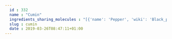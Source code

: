 ```yaml
---
  id : 332
  name : "Cumin"
  ingredients_sharing_molecules : "[{'name': 'Pepper', 'wiki': 'Black_pepper', 'id': 339, 'category': 'Spice', 'common_molecules': [89594, 6549, 5280443, 10582, 10364, 7460, 6054, 17100, 5280598, 527, 9064, 638278, 92780, 6072, 26447, 5363388, 644104, 5280511, 650, 7461, 5367719, 13144, 442355, 4788, 637775, 26049, 6986, 247, 61020, 8452, 6918391, 11142, 853433, 638011, 1889, 15394, 5280445, 637566, 240, 33931, 7462, 444539, 5365811, 8130, 798, 6569, 2758, 5281515, 441005, 7284, 6561, 637542, 441484, 22311, 107971, 5284639, 10448, 3473, 11463, 338, 7288, 8723, 8815, 11552, 79803, 11744854, 6050, 6654, 7463, 17868, 5318042, 31260, 2345, 5280863, 442501, 784, 8857, 439341, 7150, 5280343, 1549026, 126, 6987, 7654, 7847, 445070, 768, 18818, 323, 11230, 1183, 6428458, 1110, 9862, 5281708, 637511, 31253, 5284503, 802, 180, 72, 61503, 61130, 643941, 999, 439246, 244, 8768, 10393, 439263, 1130, 454, 107, 878, 7136, 637563, 5322111, 5317319, 14896, 18635, 7858, 6989, 6616, 442009, 5315892, 403919, 11509, 6184, 643779, 6251, 439533, 11128, 16441, 998]}, {'name': 'Rosemary', 'wiki': 'Rosemary', 'id': 264, 'category': 'Herb', 'common_molecules': [89594, 6549, 5280443, 10582, 10364, 7460, 10407, 6054, 17100, 5280598, 527, 9064, 638278, 6072, 8468, 26447, 5363388, 644104, 5280511, 650, 7461, 5367719, 13144, 442355, 4788, 637775, 26049, 6986, 6918391, 61020, 8452, 247, 11142, 853433, 638011, 1889, 15394, 5280445, 637566, 240, 33931, 7462, 444539, 5365811, 10282, 8130, 798, 6569, 2758, 5281515, 441005, 7284, 443158, 6561, 6448, 637542, 441484, 22311, 107971, 5284639, 10448, 11463, 338, 7288, 8723, 11552, 79803, 11744854, 6050, 6654, 7463, 17868, 5318042, 31260, 2345, 5280863, 442501, 784, 8857, 439341, 7150, 5280343, 1549026, 126, 6987, 7654, 7847, 445070, 768, 18818, 323, 11230, 1183, 1110, 9862, 5281708, 637511, 31253, 5284503, 802, 180, 72, 61503, 643941, 177, 999, 439246, 244, 8768, 10393, 439263, 1130, 454, 107, 878, 637563, 5322111, 14896, 18635, 7858, 6989, 6616, 442009, 5315892, 403919, 11509, 6184, 643779, 6251, 439533, 11128, 998]}, {'name': 'Laurel', 'wiki': 'Laurus_nobilis', 'id': 305, 'category': 'Plant', 'common_molecules': [89594, 6549, 5280443, 10582, 10364, 7460, 6054, 17100, 5280598, 527, 9064, 638278, 6072, 26447, 5363388, 644104, 5280511, 650, 7461, 5367719, 13144, 442355, 4788, 637775, 26049, 6986, 247, 61020, 8452, 6918391, 11142, 853433, 638011, 1889, 15394, 5280445, 637566, 240, 33931, 7462, 444539, 5365811, 8130, 798, 6569, 2758, 5281515, 441005, 7284, 443158, 6561, 6448, 637542, 441484, 22311, 107971, 5284639, 10448, 3473, 11463, 338, 7288, 8723, 8815, 11552, 79803, 11744854, 6050, 6654, 7463, 17868, 5318042, 31260, 2345, 5280863, 442501, 784, 8857, 439341, 7150, 5280343, 1549026, 126, 7654, 7847, 445070, 768, 18818, 323, 11230, 1183, 6428458, 1110, 9862, 5281708, 637511, 31253, 5284503, 802, 180, 72, 61503, 61130, 643941, 999, 439246, 244, 8768, 10393, 439263, 1130, 454, 107, 878, 7136, 637563, 14896, 18635, 7858, 6989, 6616, 442009, 5315892, 403919, 11509, 6184, 643779, 325, 6251, 439533, 11128, 998]}, {'name': 'Ginger', 'wiki': 'Ginger', 'id': 333, 'category': 'Spice', 'common_molecules': [89594, 6549, 5280443, 10582, 10364, 7460, 6054, 17100, 5280598, 527, 9064, 638278, 6072, 8468, 26447, 5363388, 644104, 5280511, 650, 7461, 5367719, 13144, 442355, 4788, 637775, 26049, 6986, 6918391, 61020, 8452, 247, 11142, 853433, 638011, 1889, 15394, 5280445, 637566, 240, 33931, 7462, 444539, 5365811, 10282, 8130, 798, 6569, 2758, 441005, 7284, 6561, 6448, 637542, 441484, 22311, 107971, 5284639, 10448, 3473, 11463, 338, 7288, 8723, 8815, 11552, 79803, 1110, 6050, 6654, 7463, 5318042, 31260, 2345, 5280863, 442501, 784, 8857, 439341, 7150, 5280343, 1549026, 126, 7654, 7847, 445070, 768, 18818, 323, 11230, 1183, 5281515, 9862, 5281708, 637511, 31253, 5284503, 802, 180, 72, 61503, 61130, 643941, 999, 439246, 244, 8768, 10393, 439263, 1130, 454, 107, 878, 7136, 637563, 5317319, 14896, 18635, 7858, 6989, 6616, 442009, 5315892, 403919, 11509, 6184, 643779, 6251, 439533, 11128, 16441, 998]}, {'name': 'Nutmeg', 'wiki': 'Nutmeg', 'id': 336, 'category': 'Spice', 'common_molecules': [89594, 6549, 5280443, 5280598, 10364, 7460, 6054, 17100, 7284, 527, 9064, 638278, 6072, 26447, 5363388, 644104, 5280511, 650, 7461, 5367719, 13144, 442355, 4788, 637775, 26049, 6986, 247, 61020, 8452, 10282, 11142, 853433, 638011, 1889, 15394, 5280445, 637566, 240, 33931, 7462, 444539, 5365811, 8130, 798, 6569, 2758, 5281515, 441005, 6561, 6448, 637542, 441484, 22311, 107971, 5284639, 10448, 3473, 11463, 338, 7288, 8723, 8815, 11552, 79803, 11744854, 6050, 6654, 7463, 17868, 5318042, 31260, 2345, 5280863, 442501, 784, 8857, 439341, 7150, 326, 5280343, 1549026, 126, 7654, 7847, 445070, 768, 18818, 323, 11230, 1183, 1110, 9862, 5281708, 637511, 31253, 5284503, 802, 180, 72, 61503, 61130, 643941, 999, 439246, 244, 8768, 10393, 439263, 1130, 454, 107, 878, 7136, 637563, 14896, 18635, 7858, 6989, 6616, 442009, 5315892, 403919, 11509, 6184, 643779, 325, 6251, 439533, 11128, 998]}]"
  slug : cumin
  date : 2019-03-26T08:47:11+01:00
---
```



